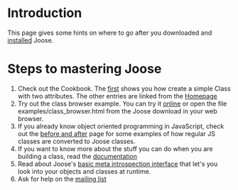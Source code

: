 # Introduction #

This page gives some hints on where to go after you downloaded and [installed](Installation.md) Joose.

# Steps to mastering Joose #

  1. Check out the Cookbook. The [first](CookbookRecipe1.md) shows you how create a simple Class with two attributes. The other entries are linked from the [Homepage](http://code.google.com/p/joose-js/)
  1. Try out the class browser example. You can try it [online](http://it.test.avantaxx.de/xssinterface/projects/Joose/examples/class_browser.html) or open the file examples/class\_browser.html from the Joose download in your web browser.
  1. If you already know object oriented programming in JavaScript, check out the [before and after](BeforeAndAfter.md) page for some examples of how regular JS classes are converted to Joose classes.
  1. If you want to know more about the stuff you can do when you are building a class, read the [documentation](BuildingAClass.md)
  1. Read about Joose's [basic meta introspection interface](BasicClassIntrospection.md) that let's you look into your objects and classes at runtime.
  1. Ask for help on the [mailing list](http://groups.google.com/group/joose-js)